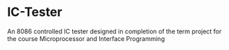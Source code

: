 # IC-Tester
An 8086 controlled IC tester designed in completion of the term project for the course Microprocessor and Interface Programming
